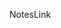 <a hre="https://docs.google.com/document/d/1TtQ1vy8tkTei_aYelakPU4tRRlkTbcwh8kSknhMtHCI/edit?usp=sharing">NotesLink</a>